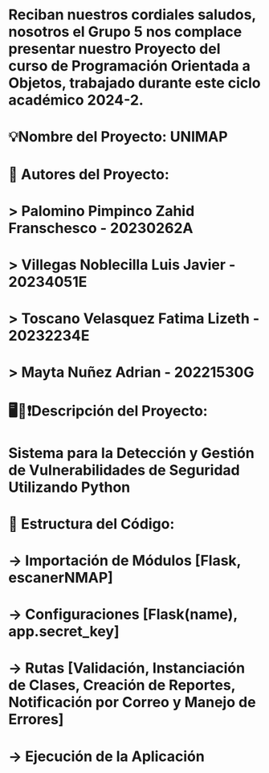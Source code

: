 # Reciban nuestros cordiales saludos, nosotros el Grupo 5 nos complace presentar nuestro Proyecto del curso de Programación Orientada a Objetos, trabajado durante este ciclo académico 2024-2.
#  
# 💡Nombre del Proyecto: UNIMAP
#
# 👥 Autores del Proyecto:
# > Palomino Pimpinco Zahid Franschesco - 20230262A
# > Villegas Noblecilla Luis Javier - 20234051E
# > Toscano Velasquez Fatima Lizeth - 20232234E
# > Mayta Nuñez Adrian - 20221530G
#
# 🖥🔎❗Descripción del Proyecto:
# Sistema para la Detección y Gestión de Vulnerabilidades de Seguridad Utilizando Python
#
# 🔧 Estructura del Código:
# -> Importación de Módulos [Flask, escanerNMAP]
# -> Configuraciones [Flask(__name__), app.secret_key]
# -> Rutas [Validación, Instanciación de Clases, Creación de Reportes, Notificación por Correo y Manejo de Errores]
# -> Ejecución de la Aplicación


